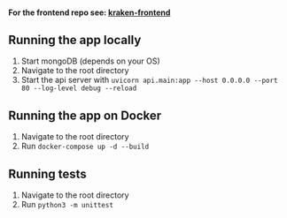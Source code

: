 #### For the frontend repo see: [kraken-frontend](https://github.com/yismailuofa/kraken-frontend)

## Running the app locally

1. Start mongoDB (depends on your OS)
2. Navigate to the root directory
3. Start the api server with `uvicorn api.main:app --host 0.0.0.0 --port 80 --log-level debug --reload`

## Running the app on Docker

1. Navigate to the root directory
2. Run `docker-compose up -d --build`

## Running tests

1. Navigate to the root directory
2. Run `python3 -m unittest`
